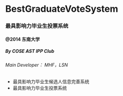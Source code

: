 # BestGraduateVoteSystem
### 最具影响力毕业生投票系统
#### @2014 东南大学 
##### By COSE AST IPP Club
###### Main Developer： MHF，LSN

* 最具影响力毕业生候选人信息完善系统
* 最具影响力毕业生投票系统

